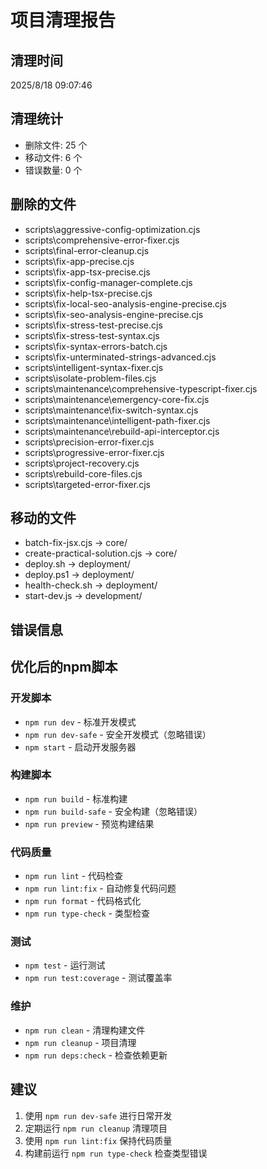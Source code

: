 # 项目清理报告

## 清理时间
2025/8/18 09:07:46

## 清理统计
- 删除文件: 25 个
- 移动文件: 6 个
- 错误数量: 0 个

## 删除的文件
- scripts\aggressive-config-optimization.cjs
- scripts\comprehensive-error-fixer.cjs
- scripts\final-error-cleanup.cjs
- scripts\fix-app-precise.cjs
- scripts\fix-app-tsx-precise.cjs
- scripts\fix-config-manager-complete.cjs
- scripts\fix-help-tsx-precise.cjs
- scripts\fix-local-seo-analysis-engine-precise.cjs
- scripts\fix-seo-analysis-engine-precise.cjs
- scripts\fix-stress-test-precise.cjs
- scripts\fix-stress-test-syntax.cjs
- scripts\fix-syntax-errors-batch.cjs
- scripts\fix-unterminated-strings-advanced.cjs
- scripts\intelligent-syntax-fixer.cjs
- scripts\isolate-problem-files.cjs
- scripts\maintenance\comprehensive-typescript-fixer.cjs
- scripts\maintenance\emergency-core-fix.cjs
- scripts\maintenance\fix-switch-syntax.cjs
- scripts\maintenance\intelligent-path-fixer.cjs
- scripts\maintenance\rebuild-api-interceptor.cjs
- scripts\precision-error-fixer.cjs
- scripts\progressive-error-fixer.cjs
- scripts\project-recovery.cjs
- scripts\rebuild-core-files.cjs
- scripts\targeted-error-fixer.cjs

## 移动的文件
- batch-fix-jsx.cjs -> core/
- create-practical-solution.cjs -> core/
- deploy.sh -> deployment/
- deploy.ps1 -> deployment/
- health-check.sh -> deployment/
- start-dev.js -> development/

## 错误信息


## 优化后的npm脚本

### 开发脚本
- `npm run dev` - 标准开发模式
- `npm run dev-safe` - 安全开发模式（忽略错误）
- `npm start` - 启动开发服务器

### 构建脚本
- `npm run build` - 标准构建
- `npm run build-safe` - 安全构建（忽略错误）
- `npm run preview` - 预览构建结果

### 代码质量
- `npm run lint` - 代码检查
- `npm run lint:fix` - 自动修复代码问题
- `npm run format` - 代码格式化
- `npm run type-check` - 类型检查

### 测试
- `npm test` - 运行测试
- `npm run test:coverage` - 测试覆盖率

### 维护
- `npm run clean` - 清理构建文件
- `npm run cleanup` - 项目清理
- `npm run deps:check` - 检查依赖更新

## 建议
1. 使用 `npm run dev-safe` 进行日常开发
2. 定期运行 `npm run cleanup` 清理项目
3. 使用 `npm run lint:fix` 保持代码质量
4. 构建前运行 `npm run type-check` 检查类型错误
